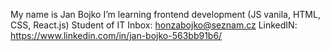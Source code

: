 My name is Jan Bojko
I’m learning frontend development (JS vanila, HTML, CSS, React.js)
Student of IT
Inbox: honzabojko@seznam.cz
LinkedIN: https://www.linkedin.com/in/jan-bojko-563bb91b6/
